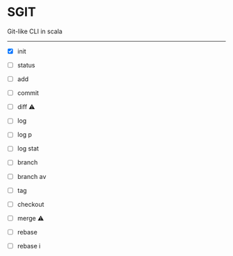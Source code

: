 # SGIT

Git-like CLI in scala

---

- [x] init
- [ ] status
- [ ] add
- [ ] commit
- [ ] diff :warning:
- [ ] log
- [ ] log p
- [ ] log stat
- [ ] branch
- [ ] branch av
- [ ] tag
- [ ] checkout
- [ ] merge :warning:
- [ ] rebase
- [ ] rebase i

